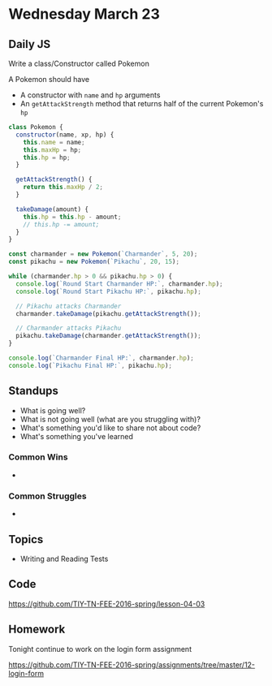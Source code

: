 # Wednesday March 23

## Daily JS

Write a class/Constructor called Pokemon

A Pokemon should have
- A constructor with `name` and `hp` arguments
- An `getAttackStrength` method that returns half of the current Pokemon's `hp`

```js
class Pokemon {
  constructor(name, xp, hp) {
    this.name = name;
    this.maxHp = hp;
    this.hp = hp;
  }

  getAttackStrength() {
    return this.maxHp / 2;
  }

  takeDamage(amount) {
    this.hp = this.hp - amount;
    // this.hp -= amount;
  }
}

const charmander = new Pokemon(`Charmander`, 5, 20);
const pikachu = new Pokemon(`Pikachu`, 20, 15);

while (charmander.hp > 0 && pikachu.hp > 0) {
  console.log(`Round Start Charmander HP:`, charmander.hp);
  console.log(`Round Start Pikachu HP:`, pikachu.hp);

  // Pikachu attacks Charmander
  charmander.takeDamage(pikachu.getAttackStrength());

  // Charmander attacks Pikachu
  pikachu.takeDamage(charmander.getAttackStrength());
}

console.log(`Charmander Final HP:`, charmander.hp);
console.log(`Pikachu Final HP:`, pikachu.hp);
```

## Standups

* What is going well?
* What is not going well (what are you struggling with)?
* What's something you'd like to share not about code?
* What's something you've learned

### Common Wins

*

### Common Struggles

*

## Topics

- Writing and Reading Tests

## Code

https://github.com/TIY-TN-FEE-2016-spring/lesson-04-03

## Homework

Tonight continue to work on the login form assignment

https://github.com/TIY-TN-FEE-2016-spring/assignments/tree/master/12-login-form
